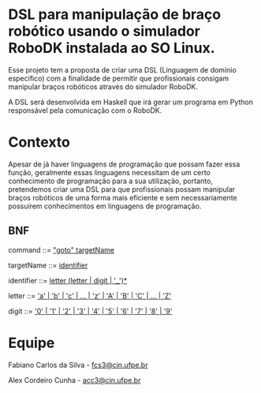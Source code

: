 # DSL para manipulação de braço robótico usando o simulador RoboDK instalada ao SO Linux.

Esse projeto tem a proposta de criar uma DSL (Linguagem de domínio especifico) com a finalidade de permitir que profissionais consigam manipular braços robóticos através do simulador RoboDK. 

A DSL será desenvolvida em Haskell que irá gerar um programa em Python responsável pela comunicação com o RoboDK.

 # Contexto

Apesar de já haver linguagens de programação que possam fazer essa função, geralmente essas linguagens necessitam de um certo conhecimento de programação para a sua utilização, portanto, pretendemos criar uma DSL para que profissionais possam manipular braços robóticos de uma forma mais eficiente e sem necessariamente possuírem conhecimentos em linguagens de programação.

## BNF

command         ::= <a href="https://github.com/fabianoinfosec/Projeto-de-Paradigmas-de-linguagem/blob/Projeto/GrammarParser.hs">"goto" targetName</a> 

targetName      ::= <a href="https://github.com/fabianoinfosec/Projeto-de-Paradigmas-de-linguagem/blob/Projeto/GrammarParser.hs">identifier</a> 

identifier      ::= <a href="https://github.com/fabianoinfosec/Projeto-de-Paradigmas-de-linguagem/blob/Projeto/GrammarParser.hs">letter (letter | digit | '_')*</a>

letter          ::= <a href="https://github.com/fabianoinfosec/Projeto-de-Paradigmas-de-linguagem/blob/Projeto/GrammarParser.hs">'a' | 'b' | 'c' | ... | 'z' | 'A' | 'B' | 'C' | ... | 'Z'</a>

digit           ::= <a href="https://github.com/fabianoinfosec/Projeto-de-Paradigmas-de-linguagem/blob/Projeto/GrammarParser.hs">'0' | '1' | '2' | '3' | '4' | '5' | '6' | '7' | '8' | '9'</a>


# Equipe

Fabiano Carlos da Silva - fcs3@cin.ufpe.br

Alex Cordeiro Cunha - acc3@cin.ufpe.br
